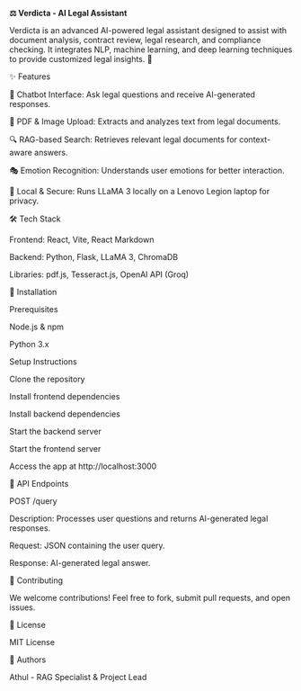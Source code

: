 **⚖️ Verdicta - AI Legal Assistant**

Verdicta is an advanced AI-powered legal assistant designed to assist with document analysis, contract review, legal research, and compliance checking. It integrates NLP, machine learning, and deep learning techniques to provide customized legal insights. 🚀

✨ Features

🤖 Chatbot Interface: Ask legal questions and receive AI-generated responses.

📄 PDF & Image Upload: Extracts and analyzes text from legal documents.

🔍 RAG-based Search: Retrieves relevant legal documents for context-aware answers.

🎭 Emotion Recognition: Understands user emotions for better interaction.

🔐 Local & Secure: Runs LLaMA 3 locally on a Lenovo Legion laptop for privacy.

🛠️ Tech Stack

Frontend: React, Vite, React Markdown

Backend: Python, Flask, LLaMA 3, ChromaDB

Libraries: pdf.js, Tesseract.js, OpenAI API (Groq)

🚀 Installation

Prerequisites

Node.js & npm

Python 3.x

Setup Instructions

Clone the repository

Install frontend dependencies

Install backend dependencies

Start the backend server

Start the frontend server

Access the app at http://localhost:3000

📡 API Endpoints

POST /query

Description: Processes user questions and returns AI-generated legal responses.

Request: JSON containing the user query.

Response: AI-generated legal answer.

🤝 Contributing

We welcome contributions! Feel free to fork, submit pull requests, and open issues.

📜 License

MIT License

👥 Authors

Athul - RAG Specialist & Project Lead

